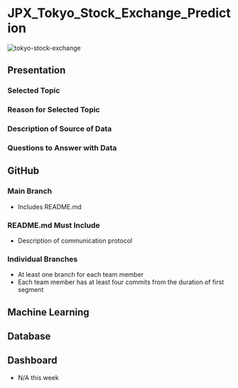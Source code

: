 # JPX_Tokyo_Stock_Exchange_Prediction

![tokyo-stock-exchange](https://user-images.githubusercontent.com/94148420/166913015-6cb22041-0dd8-48f7-9b79-f8fef31ab4b9.jpg)



## Presentation
### Selected Topic

### Reason for Selected Topic


### Description of Source of Data


### Questions to Answer with Data


## GitHub
### Main Branch
* Includes README.md

### README.md Must Include
* Description of communication protocol

### Individual Branches
* At least one branch for each team member
* Each team member has at least four commits from the duration of first segment

## Machine Learning




## Database




## Dashboard
* N/A this week




